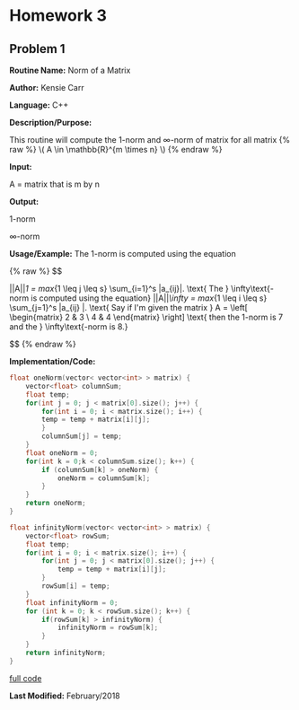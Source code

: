 # Homework 3
## Problem 1
**Routine Name:**           Norm of a Matrix

**Author:** Kensie Carr

**Language:** C++

**Description/Purpose:** 

This routine will compute the 1-norm and ∞-norm of matrix for all matrix 
{% raw %}
\\(
    A \in \mathbb{R}^{m \times n} \\) 
{% endraw %}

**Input:**

A = matrix that is m by n

**Output:** 

1-norm

∞-norm

**Usage/Example:**
The 1-norm is computed using the equation 

{% raw %}
$$

||A||_1 = max_{1 \leq j \leq s} \sum_{i=1}^s |a_{ij}|.
\text{ The } \infty\text{-norm is computed using the equation}
||A||_\infty = max_{1 \leq i \leq s} \sum_{j=1}^s |a_{ij} |. 
\text{ Say if I'm given the matrix } 
A = \left[ \begin{matrix}
2 & 3 \\ 
4 & 4 \end{matrix} \right] \text{ then the 1-norm is 7 and the } \infty\text{-norm is 8.}

$$
{% endraw %}

**Implementation/Code:** 
```c++
float oneNorm(vector< vector<int> > matrix) {
    vector<float> columnSum;
    float temp;
    for(int j = 0; j < matrix[0].size(); j++) {
        for(int i = 0; i < matrix.size(); i++) {
        temp = temp + matrix[i][j];
        }
        columnSum[j] = temp;
    }
    float oneNorm = 0;
    for(int k = 0;k < columnSum.size(); k++) {
        if (columnSum[k] > oneNorm) {
            oneNorm = columnSum[k];
        }
    }
    return oneNorm;
}

float infinityNorm(vector< vector<int> > matrix) {
    vector<float> rowSum;
    float temp;
    for(int i = 0; i < matrix.size(); i++) {
        for(int j = 0; j < matrix[0].size(); j++) {
            temp = temp + matrix[i][j];
        }
        rowSum[i] = temp;
    }
    float infinityNorm = 0;
    for (int k = 0; k < rowSum.size(); k++) {
        if(rowSum[k] > infinityNorm) {
            infinityNorm = rowSum[k];
        }
    }
    return infinityNorm;
}
```
[full code](https://KensieCarr.github.io/Math-5620/SoftwareManual/NormOfMatrix.cpp)

**Last Modified:** February/2018